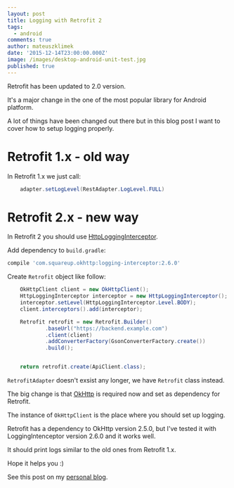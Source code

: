 ```yaml
---
layout: post
title: Logging with Retrofit 2
tags:
  - android
comments: true
author: mateuszklimek
date: '2015-12-14T23:00:00.000Z'
image: /images/desktop-android-unit-test.jpg
published: true
---
```


Retrofit has been updated to 2.0 version.

It's a major change in the one of the most popular library for Android platform.

A lot of things have been changed out there but in this blog post I want to cover how to setup logging properly.

# Retrofit 1.x - old way
In Retrofit 1.x we just call:
```java
	adapter.setLogLevel(RestAdapter.LogLevel.FULL)
```

# Retrofit 2.x - new way
In Retrofit 2 you should use [HttpLoggingInterceptor](https://github.com/square/okhttp/blob/master/okhttp-logging-interceptor/src/main/java/com/squareup/okhttp/logging/HttpLoggingInterceptor.java).

Add dependency to `build.gradle`:

```groovy
compile 'com.squareup.okhttp:logging-interceptor:2.6.0'
```

Create `Retrofit` object like follow:

```java
	OkHttpClient client = new OkHttpClient();
	HttpLoggingInterceptor interceptor = new HttpLoggingInterceptor();
	interceptor.setLevel(HttpLoggingInterceptor.Level.BODY);
	client.interceptors().add(interceptor);

	Retrofit retrofit = new Retrofit.Builder()
	        .baseUrl("https://backend.example.com")
	        .client(client)
	        .addConverterFactory(GsonConverterFactory.create())
	        .build();


	return retrofit.create(ApiClient.class);
```
`RetrofitAdapter` doesn't exsist any longer, we have `Retrofit` class instead. 

The big change is that [OkHttp](http://square.github.io/okhttp/) is required now and set as dependency for Retrofit.

The instance of `OkHttpClient` is the place where you should set up logging.

Retrofit has a dependency to OkHttp version 2.5.0, but I've tested it with LoggingIntenceptor version 2.6.0 and it works well.

It should print logs similar to the old ones from Retrofit 1.x.

Hope it helps you :)

See this post on my [personal blog](http://mklimek.github.io/logging-with-retrofit2/).



